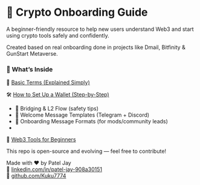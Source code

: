 # 👋 Crypto Onboarding Guide

A beginner-friendly resource to help new users understand Web3 and start using crypto tools safely and confidently.

Created based on real onboarding done in projects like Dmail, Bitfinity & GunStart Metaverse.

### 📂 What’s Inside

📘 [Basic Terms (Explained Simply)](Crypto-Onboarding-Guide/basic-terms.md)

🛠️ [How to Set Up a Wallet (Step-by-Step)](Crypto-Onboarding-Guide/how-to-setup-wallet.md)
- 🔁 Bridging & L2 Flow (safety tips)
- 💬 Welcome Message Templates (Telegram + Discord)
- 📍 Onboarding Message Formats (for mods/community leads)
- 
🧰 [Web3 Tools for Beginners](Crypto-Onboarding-Guide/tools-for-beginners.md)

This repo is open-source and evolving — feel free to contribute!

Made with ❤️ by Patel Jay  
🔗 [linkedin.com/in/patel-jay-908a30151](https://linkedin.com/in/patel-jay-908a30151)  
🔗 [github.com/Kuku7774](https://github.com/Kuku7774)
